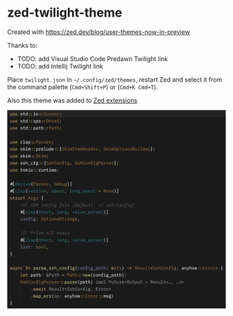 # zed-twilight-theme

Created with https://zed.dev/blog/user-themes-now-in-preview

Thanks to:

- TODO: add Visual Studio Code Predawn Twilight link
- TODO: add Intellij Twilight link

Place `twilight.json` in `~/.config/zed/themes`, restart Zed and select it from the command palette (`Cmd+Shift+P`) or (`Cmd+K Cmd+T`).

Also this theme was added to [Zed extensions](https://github.com/zed-industries/extensions)

![image](screenshots/twilight.png)
